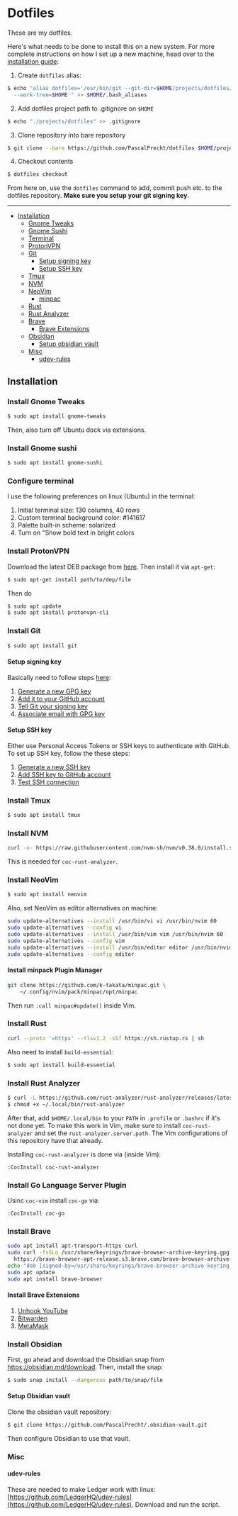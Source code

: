 # Dotfiles

These are my dotfiles.

Here's what needs to be done to install this on a new system. For more complete instructions on how I set up a new machine, head over to the [installation guide](#installation):

1. Create `dotfiles` alias:

```sh
$ echo "alias dotfiles='/usr/bin/git --git-dir=$HOME/projects/dotfiles/ \
  --work-tree=$HOME'" >> $HOME/.bash_aliases
```

2. Add dotfiles project path to .gitignore on `$HOME`

```sh
$ echo "./projects/dotfiles" >> .gitignore
```

3. Clone repository into bare repository

```sh
$ git clone --bare https://github.com/PascalPrecht/dotfiles $HOME/projects/dotfiles
```

4. Checkout contents

```sh
$ dotfiles checkout
```

From here on, use the `dotfiles` command to add, commit push etc. to the dotfiles repository.
**Make sure you setup your git signing key**.

---

- [Installation](#installation)
  - [Gnome Tweaks](install-gnome-tweaks)
  - [Gnome Sushi](install-gnome-sushi)
  - [Terminal](#configure-terminal)
  - [ProtonVPN](#install-protonvpn)
  - [Git](#install-git)
    - [Setup signing key](#setup-signing-key)
    - [Setup SSH key](#setup-ssh-key)
  - [Tmux](#install-tmux)
  - [NVM](#install-nvm)
  - [NeoVim](#install-neovim)
    - [minpac](#install-minpac-plugin-manager)
  - [Rust](#install-rust)
  - [Rust Analyzer](#install-rust-analyzer)
  - [Brave](#install-brave)
    - [Brave Extensions](#install-brave-extensions)
  - [Obsidian](#install-obsidian)
    - [Setup obsidian vault](#setup-obsidian-vault)
  - [Misc](#misc)
    - [udev-rules](#udev-rules)


## Installation

### Install Gnome Tweaks

```sh
$ sudo apt install gnome-tweaks
```

Then, also turn off Ubuntu dock via extensions.

### Install Gnome sushi

```sh
$ sudo apt install gnome-sushi
```

### Configure terminal

I use the following preferences on linux (Ubuntu) in the terminal:

1. Initial terminal size: 130 columns, 40 rows
2. Custom terminal background color: #141617
3. Palette built-in scheme: solarized
4. Turn on "Show bold text in bright colors

### Install ProtonVPN

Download the latest DEB package from [here](https://protonvpn.com/support/linux-vpn-tool/).
Then install it via `apt-get`:

```sh
$ sudo apt-get install path/to/dep/file
```

Then do

```sh
$ sudo apt update
$ sudo apt install protonvpn-cli
```

### Install Git

```sh
$ sudo apt install git
```

#### Setup signing key

Basically need to follow steps [here](https://docs.github.com/en/github/authenticating-to-github/managing-commit-signature-verification/generating-a-new-gpg-key):

1. [Generate a new GPG key](https://docs.github.com/en/github/authenticating-to-github/managing-commit-signature-verification/generating-a-new-gpg-key)
2. [Add it to your GitHub account](https://docs.github.com/en/authentication/managing-commit-signature-verification/adding-a-new-gpg-key-to-your-github-account)
3. [Tell Git your signing key](https://docs.github.com/en/authentication/managing-commit-signature-verification/telling-git-about-your-signing-key)
4. [Associate email with GPG key](https://docs.github.com/en/authentication/managing-commit-signature-verification/associating-an-email-with-your-gpg-key)

#### Setup SSH key

Either use Personal Access Tokens or SSH keys to authenticate with GitHub. To set up SSH key, follow the these steps:

1. [Generate a new SSH key](https://docs.github.com/en/authentication/connecting-to-github-with-ssh/generating-a-new-ssh-key-and-adding-it-to-the-ssh-agent)
2. [Add SSH key to GitHub account](https://docs.github.com/en/authentication/connecting-to-github-with-ssh/adding-a-new-ssh-key-to-your-github-account)
3. [Test SSH connection](https://docs.github.com/en/authentication/connecting-to-github-with-ssh/testing-your-ssh-connection)

### Install Tmux

```sh
$ sudo apt install tmux
```

### Install NVM

```sh
curl -o- https://raw.githubusercontent.com/nvm-sh/nvm/v0.38.0/install.sh | bash
```

This is needed for `coc-rust-analyzer`.

### Install NeoVim

```sh
$ sudo apt install neovim
```

Also, set NeoVim as editor alternatives on machine:

```sh
sudo update-alternatives --install /usr/bin/vi vi /usr/bin/nvim 60
sudo update-alternatives --config vi
sudo update-alternatives --install /usr/bin/vim vim /usr/bin/nvim 60
sudo update-alternatives --config vim
sudo update-alternatives --install /usr/bin/editor editor /usr/bin/nvim 60
sudo update-alternatives --config editor
```

#### Install minpack Plugin Manager

```sh
git clone https://github.com/k-takata/minpac.git \
    ~/.config/nvim/pack/minpac/opt/minpac
```

Then run `:call minpac#update()` inside Vim.

### Install Rust

```sh
curl --proto '=https' --tlsv1.2 -sSf https://sh.rustup.rs | sh
```

Also need to install `build-essential`:

```sh
$ sudo apt install build-essential
```

### Install Rust Analyzer

```sh
$ curl -L https://github.com/rust-analyzer/rust-analyzer/releases/latest/download/rust-analyzer-x86_64-unknown-linux-gnu.gz | gunzip -c - > ~/.local/bin/rust-analyzer
$ chmod +x ~/.local/bin/rust-analyzer
```

After that, add `$HOME/.local/bin` to your `PATH` in `.profile` or `.bashrc` if it's not done yet.
To make this work in Vim, make sure to install `coc-rust-analyzer` and set the `rust-analyzer.server.path`.
The Vim configurations of this repository have that already.

Installing `coc-rust-analyzer` is done via (inside Vim):

```
:CocInstall coc-rust-analyzer
```

### Install Go Language Server Plugin

Usinc `coc-vim` install `coc-go` via:

```
:CocInstall coc-go
```

### Install Brave

```sh
sudo apt install apt-transport-https curl
sudo curl -fsSLo /usr/share/keyrings/brave-browser-archive-keyring.gpg \
  https://brave-browser-apt-release.s3.brave.com/brave-browser-archive-keyring.gpg
echo "deb [signed-by=/usr/share/keyrings/brave-browser-archive-keyring.gpg arch=amd64] https://brave-browser-apt-release.s3.brave.com/ stable main"|sudo tee /etc/apt/sources.list.d/brave-browser-release.list
sudo apt update
sudo apt install brave-browser
```

#### Install Brave Extensions

1. [Unhook YouTube](https://chrome.google.com/webstore/detail/unhook-remove-youtube-rec/khncfooichmfjbepaaaebmommgaepoid)
2. [Bitwarden](https://chrome.google.com/webstore/detail/bitwarden-free-password-m/nngceckbapebfimnlniiiahkandclblb)
2. [MetaMask](https://chrome.google.com/webstore/detail/metamask/nkbihfbeogaeaoehlefnkodbefgpgknn)

### Install Obsidian

First, go ahead and download the Obsidian snap from https://obsidian.md/download.
Then, install the snap:

```sh
$ sudo snap install --dangerous path/to/snap/file
```

#### Setup Obsidian vault

Clone the obsidian vault repository:

```sh
$ git clone https://github.com/PascalPrecht/.obsidian-vault.git
```

Then configure Obsidian to use that vault.

### Misc

#### udev-rules

These are needed to make Ledger work with linux: [https://github.com/LedgerHQ/udev-rules](https://github.com/LedgerHQ/udev-rules).
Download and run the script.
